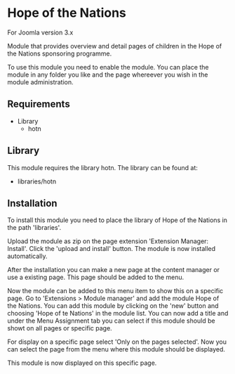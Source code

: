 # Hope of the Nations
For Joomla version 3.x

Module that provides overview and detail pages of children in the Hope of the Nations sponsoring programme.

To use this module you need to enable the module. You can place the module in any folder you like and the page whereever you wish in the module administration.

## Requirements
* Library
	* hotn

## Library
This module requires the library hotn. The library can be found at:

* libraries/hotn

## Installation
To install this module you need to place the library of Hope of the Nations in the path 'libraries'.

Upload the module as zip on the page extension 'Extension Manager: Install'. Click the 'upload and install' button. The module is now installed automatically.

After the installation you can make a new page at the content manager or use a existing page. This page should be added to the menu.

Now the module can be added to this menu item to show this on a specific page. Go to 'Extensions > Module manager' and add the module Hope of the Nations. You can add this module by clicking on the 'new' button and choosing 'Hope of te Nations' in the module list. You can now add a title and under the Menu Assignment tab you can select if this module should be showt on all pages or specific page.

For display on a specific page select 'Only on the pages selected'. Now you can select the page from the menu where this module should be displayed.

This module is now displayed on this specific page.